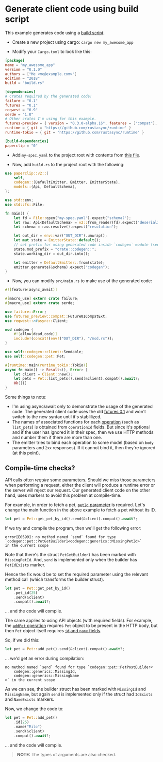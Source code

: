 # Generate client code using build script

This example generates code using a [build script](https://doc.rust-lang.org/cargo/reference/build-scripts.html).

- Create a new project using cargo: `cargo new my_awesome_app`

- Modify your `Cargo.toml` to look like this:

```toml
[package]
name = "my_awesome_app"
version = "0.1.0"
authors = ["Me <me@example.com>"]
edition = "2018"
build = "build.rs"

[dependencies]
# Crates required by the generated code!
failure = "0.1"
futures = "0.1"
reqwest = "0.9"
serde = "1.0"
# Other crates I'm using for this example.
futures-preview = { version = "0.3.0-alpha.16", features = ["compat"], package = "futures-preview" }
runtime = { git = "https://github.com/rustasync/runtime" }
runtime-tokio = { git = "https://github.com/rustasync/runtime" }

[build-dependencies]
paperclip = "0"
```

- Add `my-spec.yaml` to the project root with contents from [this file](https://raw.githubusercontent.com/wafflespeanut/paperclip/master/openapi/tests/pet-v2.yaml).

- Now, add `build.rs` to the project root with the following:

```rust
use paperclip::v2::{
    self,
    codegen::{DefaultEmitter, Emitter, EmitterState},
    models::{Api, DefaultSchema},
};

use std::env;
use std::fs::File;

fn main() {
    let fd = File::open("my-spec.yaml").expect("schema?");
    let raw: Api<DefaultSchema> = v2::from_reader(fd).expect("deserializing spec");
    let schema = raw.resolve().expect("resolution");

    let out_dir = env::var("OUT_DIR").unwrap();
    let mut state = EmitterState::default();
    // set prefix for using generated code inside `codegen` module (see main.rs).
    state.mod_prefix = "crate::codegen::";
    state.working_dir = out_dir.into();

    let emitter = DefaultEmitter::from(state);
    emitter.generate(&schema).expect("codegen");
}
```

- Now, you can modify `src/main.rs` to make use of the generated code:

```rust
#![feature(async_await)]

#[macro_use] extern crate failure;
#[macro_use] extern crate serde;

use failure::Error;
use futures_preview::compat::Future01CompatExt;
use reqwest::r#async::Client;

mod codegen {
    #![allow(dead_code)]
    include!(concat!(env!("OUT_DIR"), "/mod.rs"));
}

use self::codegen::client::Sendable;
use self::codegen::pet::Pet;

#[runtime::main(runtime_tokio::Tokio)]
async fn main() -> Result<(), Error> {
    let client = Client::new();
    let pets = Pet::list_pets().send(&client).compat().await?;
    Ok(())
}
```

Some things to note:

- I'm using async/await only to demonstrate the usage of the generated code. The generated client code uses the old [futures 0.1](https://docs.rs/futures/0.1.28/futures/) and won't switch to the new syntax until it's stablilized.
- The names of associated functions for each [operation](https://github.com/OAI/OpenAPI-Specification/blob/master/versions/2.0.md#operationObject) (such as `list_pets`) is obtained from `operationId` fields. But since it's optional and if the user has ignored it in their spec, then we use HTTP methods and number them if there are more than one.
- The emitter tries to bind each operation to some model (based on `body` parameters and `2xx` responses). If it cannot bind it, then they're ignored (at this point).

## Compile-time checks?

API calls often *require* some parameters. Should we miss those parameters when performing a request, either the client will produce a runtime error or the server will reject our request. Our generated client code on the other hand, uses markers to avoid this problem at compile-time.

For example, in order to fetch a pet, [`petId` parameter](https://github.com/wafflespeanut/paperclip/blob/fa95b023aaf8b6e396c899a93a9eda6fd791505c/openapi/tests/pet-v2.yaml#L42-L47) is required. Let's change the main function in the above example to fetch a pet without its ID.

```rust
let pet = Pet::get_pet_by_id().send(&client).compat().await?;
```

If we try and compile the program, then we'll get the following error:

```
error[E0599]: no method named `send` found for type
`codegen::pet::PetGetBuilder1<codegen::generics::MissingPetId>`
in the current scope
```

Note that there's the struct `PetGetBuilder1` has been marked with `MissingPetId`. And, `send` is implemented only when the builder has `PetIdExists` marker.

Hence the fix would be to set the required parameter using the relevant method call (which transforms the builder struct).

```rust
let pet = Pet::get_pet_by_id()
    .pet_id(25)
    .send(&client)
    .compat().await?;
```

... and the code will compile.

The same applies to using API objects (with required fields). For example, the [`addPet` operation](https://github.com/wafflespeanut/paperclip/blob/master/openapi/tests/pet-v2.yaml#L66-L73) requires `Pet` object to be present in the HTTP body, but then `Pet` object itself requires [`id` and `name` fields](https://github.com/wafflespeanut/paperclip/blob/master/openapi/tests/pet-v2.yaml#L14-L16).

So, if we did this:

```rust
let pet = Pet::add_pet().send(&client).compat().await?;
```

... we'd get an error during compilation:

```
no method named `send` found for type `codegen::pet::PetPostBuilder<
    codegen::generics::MissingId,
    codegen::generics::MissingName
>` in the current scope
```

As we can see, the builder struct has been marked with `MissingId` and `MissingName`, but again `send` is implemented only if the struct had `IdExists` and `NameExists` markers.

Now, we change the code to:

```rust
let pet = Pet::add_pet()
    .id(25)
    .name("Milo")
    .send(&client)
    .compat().await?;
```

... and the code will compile.

> **NOTE:** The types of arguments are also checked.
